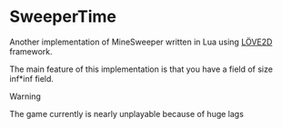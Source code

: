 # SweeperTime
Another implementation of MineSweeper written in Lua using [LÖVE2D](https://love2d.org) framework.

The main feature of this implementation is that you have a field of size inf*inf field.

> [!WARNING]
> The game currently is nearly unplayable because of huge lags
